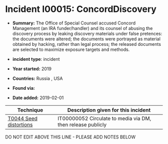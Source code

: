# Incident I00015: ConcordDiscovery

* **Summary:** The Office of Special Counsel accused Concord Management (an IRA funder/handler) and its counsel of abusing the discovery process by leaking discovery materials under false pretences: the documents were altered; the documents were portrayed as material obtained by hacking, rather than legal process; the released documents are selected to maximize exposure targets and methods. 

* **incident type**: incident

* **Year started:** 2019

* **Countries:** Russia , USA

* **Found via:** 

* **Date added:** 2019-02-01
 

| Technique | Description given for this incident |
| --------- | ------------------------- |
| [T0044 Seed distortions](../generated_pages/techniques/T0044.md) | IT00000052 Circulate to media via DM, then release publicly |


DO NOT EDIT ABOVE THIS LINE - PLEASE ADD NOTES BELOW